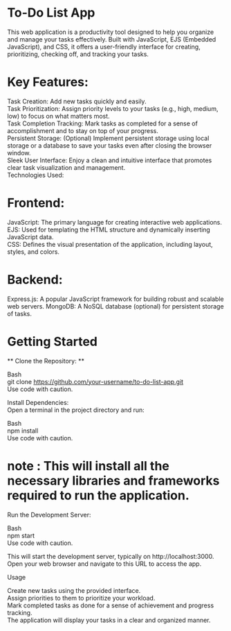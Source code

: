 
# To-Do List App

This web application is a productivity tool designed to help you organize and manage your tasks effectively. Built with JavaScript, EJS (Embedded JavaScript), and CSS, it offers a user-friendly interface for creating, prioritizing, checking off, and tracking your tasks.

# Key Features:

Task Creation: Add new tasks quickly and easily.  
Task Prioritization: Assign priority levels to your tasks (e.g., high, medium, low) to focus on what matters most.  
Task Completion Tracking: Mark tasks as completed for a sense of accomplishment and to stay on top of your progress.  
Persistent Storage: (Optional) Implement persistent storage using local storage or a database to save your tasks even after closing the browser window.  
Sleek User Interface: Enjoy a clean and intuitive interface that promotes clear task visualization and management.  
Technologies Used:  

# Frontend:  
JavaScript: The primary language for creating interactive web applications.  
EJS: Used for templating the HTML structure and dynamically inserting JavaScript data.  
CSS: Defines the visual presentation of the application, including layout, styles, and colors.  

# Backend:  
Express.js: A popular JavaScript framework for building robust and scalable web servers. 
MongoDB: A NoSQL database (optional) for persistent storage of tasks. 

# Getting Started

** Clone the Repository: **  

Bash  
git clone https://github.com/your-username/to-do-list-app.git  
Use code with caution.  

Install Dependencies:  
Open a terminal in the project directory and run:  

Bash  
npm install  
Use code with caution.  

# note : This will install all the necessary libraries and frameworks required to run the application.  

Run the Development Server:  

Bash  
npm start  
Use code with caution.  

This will start the development server, typically on http://localhost:3000. Open your web browser and navigate to this URL to access the app.  

Usage  

Create new tasks using the provided interface.  
Assign priorities to them to prioritize your workload.  
Mark completed tasks as done for a sense of achievement and progress tracking.  
The application will display your tasks in a clear and organized manner.  
